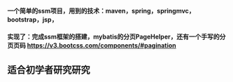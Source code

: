 #### 一个简单的ssm项目，用到的技术：maven，spring，springmvc，bootstrap，jsp，
#### 实现了：完成ssm框架的搭建，mybatis的分页PageHelper，还有一个手写的分页页码  https://v3.bootcss.com/components/#pagination

## 适合初学者研究研究

